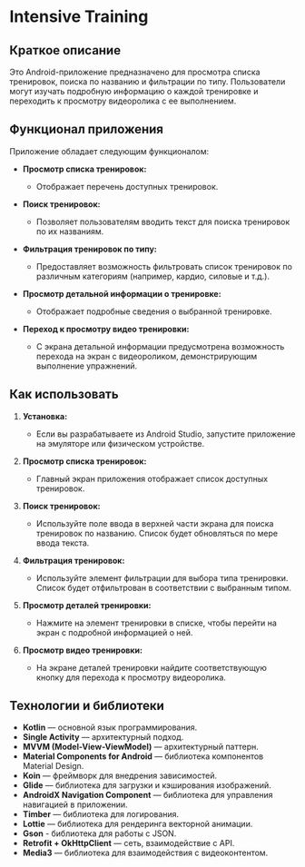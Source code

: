 # Intensive Training

## Краткое описание

Это Android-приложение предназначено для просмотра списка тренировок, поиска по названию и фильтрации по типу. Пользователи могут изучать подробную информацию о каждой тренировке и переходить к просмотру видеоролика с ее выполнением.

## Функционал приложения

Приложение обладает следующим функционалом:

* **Просмотр списка тренировок:**
    * Отображает перечень доступных тренировок.

* **Поиск тренировок:**
    * Позволяет пользователям вводить текст для поиска тренировок по их названиям.

* **Фильтрация тренировок по типу:**
    * Предоставляет возможность фильтровать список тренировок по различным категориям (например, кардио, силовые и т.д.).

* **Просмотр детальной информации о тренировке:**
    * Отображает подробные сведения о выбранной тренировке.

* **Переход к просмотру видео тренировки:**
    * С экрана детальной информации предусмотрена возможность перехода на экран с видеороликом, демонстрирующим выполнение упражнений.

## Как использовать

1. **Установка:**
    * Если вы разрабатываете из Android Studio, запустите приложение на эмуляторе или физическом устройстве.

2. **Просмотр списка тренировок:**
    * Главный экран приложения отображает список доступных тренировок.

3. **Поиск тренировок:**
    * Используйте поле ввода в верхней части экрана для поиска тренировок по названию. Список будет обновляться по мере ввода текста.

4. **Фильтрация тренировок:**
    * Используйте элемент фильтрации для выбора типа тренировки. Список будет отфильтрован в соответствии с выбранным типом.

5. **Просмотр деталей тренировки:**
    * Нажмите на элемент тренировки в списке, чтобы перейти на экран с подробной информацией о ней.

6. **Просмотр видео тренировки:**
    * На экране деталей тренировки найдите соответствующую кнопку для перехода к просмотру видеоролика.

## Технологии и библиотеки

* **Kotlin** — основной язык программирования.
* **Single Activity** — архитектурный подход.
* **MVVM (Model-View-ViewModel)** — архитектурный паттерн.
* **Material Components for Android** — библиотека компонентов Material Design.
* **Koin** — фреймворк для внедрения зависимостей.
* **Glide** — библиотека для загрузки и кэширования изображений.
* **AndroidX Navigation Component** — библиотека для управления навигацией в приложении.
* **Timber** — библиотека для логирования.
* **Lottie** — библиотека для рендеринга векторной анимации.
* **Gson** - библиотека для работы с JSON.
* **Retrofit + OkHttpClient** — сеть, взаимодействие с API.
* **Media3** — библиотека для взаимодействия с видеоконтентом.

